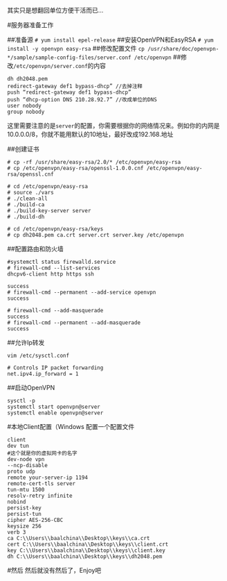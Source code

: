 其实只是想翻回单位方便干活而已...

#服务器准备工作

##准备源
`# yum install epel-release`
##安装OpenVPN和EasyRSA
`# yum install -y openvpn easy-rsa`
##修改配置文件
`cp /usr/share/doc/openvpn-*/sample/sample-config-files/server.conf /etc/openvpn`
##修改`/etc/openvpn/server.conf`的内容
```
dh dh2048.pem
redirect-gateway def1 bypass-dhcp” //去掉注释
push “redirect-gateway def1 bypass-dhcp”
push “dhcp-option DNS 210.28.92.7” //改成单位的DNS
user nobody
group nobody
```
这里需要注意的是`server`的配置，你需要根据你的网络情况来。例如你的内网是10.0.0.0/8，你就不能用默认的10地址，最好改成192.168.地址


##创建证书
```# mkdir -p /etc/openvpn/easy-rsa/keys
# cp -rf /usr/share/easy-rsa/2.0/* /etc/openvpn/easy-rsa
# cp /etc/openvpn/easy-rsa/openssl-1.0.0.cnf /etc/openvpn/easy-rsa/openssl.cnf
```
```
# cd /etc/openvpn/easy-rsa
# source ./vars
# ./clean-all
# ./build-ca
# ./build-key-server server
# ./build-dh
```
```
# cd /etc/openvpn/easy-rsa/keys
# cp dh2048.pem ca.crt server.crt server.key /etc/openvpn
```
##配置路由和防火墙

```
#systemctl status firewalld.service
# firewall-cmd --list-services
dhcpv6-client http https ssh
```

```# firewall-cmd --add-service openvpn
success
# firewall-cmd --permanent --add-service openvpn
success
```

```
# firewall-cmd --add-masquerade
success
# firewall-cmd --permanent --add-masquerade
success
```
##允许Ip转发
```
vim /etc/sysctl.conf

# Controls IP packet forwarding
net.ipv4.ip_forward = 1
```

##启动OpenVPN
```
sysctl -p
systemctl start openvpn@server
systemctl enable openvpn@server
```
#本地Client配置（Windows
配置一个配置文件
```
client
dev tun
#这个就是你的虚拟网卡的名字
dev-node vpn
--ncp-disable
proto udp
remote your-server-ip 1194
remote-cert-tls server
tun-mtu 1500
resolv-retry infinite
nobind
persist-key
persist-tun
cipher AES-256-CBC
keysize 256
verb 3
ca C:\\Users\\baalchina\\Desktop\\keys\\ca.crt
cert C:\\Users\\baalchina\\Desktop\\keys\\client.crt
key C:\\Users\\baalchina\\Desktop\\keys\\client.key
dh C:\\Users\\baalchina\\Desktop\\keys\\dh2048.pem
```

#然后
然后就没有然后了，Enjoy吧